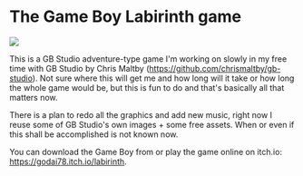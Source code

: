 # The Game Boy Labirinth game

![](https://user-images.githubusercontent.com/68123541/147323072-3c7eb492-b2ca-41b4-b062-463aa6e5bc28.jpg)

This is a GB Studio adventure-type game I'm working on slowly in my free time with GB Studio by Chris Maltby (https://github.com/chrismaltby/gb-studio). Not sure where this will get me and how long will it take or how long the whole game would be, but this is fun to do and that's basically all that matters now.

There is a plan to redo all the graphics and add new music, right now I reuse some of GB Studio's own images + some free assets. When or even if this shall be accomplished is not known now.

You can download the Game Boy from or play the game online on itch.io: https://godai78.itch.io/labirinth.

